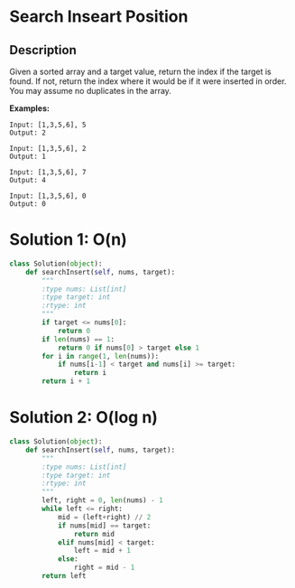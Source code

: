 # Search Inseart Position

## Description

Given a sorted array and a target value, return the index if the target is found. If not, return the index where it would be if it were inserted in order.
You may assume no duplicates in the array.

**Examples:**

```
Input: [1,3,5,6], 5
Output: 2

Input: [1,3,5,6], 2
Output: 1

Input: [1,3,5,6], 7
Output: 4

Input: [1,3,5,6], 0
Output: 0
```
# Solution 1: O(n)

```python
class Solution(object):
    def searchInsert(self, nums, target):
        """
        :type nums: List[int]
        :type target: int
        :rtype: int
        """
        if target <= nums[0]:
            return 0
        if len(nums) == 1:
            return 0 if nums[0] > target else 1
        for i in range(1, len(nums)):
            if nums[i-1] < target and nums[i] >= target:
                return i
        return i + 1
```

# Solution 2: O(log n)
```python
class Solution(object):
    def searchInsert(self, nums, target):
        """
        :type nums: List[int]
        :type target: int
        :rtype: int
        """
        left, right = 0, len(nums) - 1
        while left <= right:
            mid = (left+right) // 2
            if nums[mid] == target:
                return mid
            elif nums[mid] < target:
                left = mid + 1
            else:
                right = mid - 1
        return left
```

